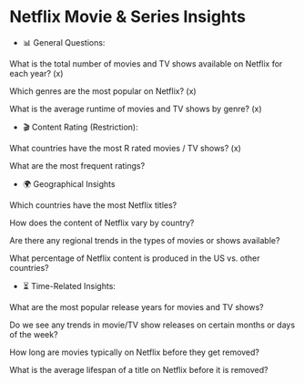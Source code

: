 # Netflix Movie & Series Insights

- 📊 General Questions:

What is the total number of movies and TV shows available on Netflix for each year? (x)

Which genres are the most popular on Netflix? (x)

What is the average runtime of movies and TV shows by genre? (x)

- 🎬 Content Rating (Restriction):

What countries have the most R rated movies / TV shows? (x)

What are the most frequent ratings?

- 🌍 Geographical Insights

Which countries have the most Netflix titles?

How does the content of Netflix vary by country?

Are there any regional trends in the types of movies or shows available?

What percentage of Netflix content is produced in the US vs. other countries?

- ⏳ Time-Related Insights:

What are the most popular release years for movies and TV shows?

Do we see any trends in movie/TV show releases on certain months or days of the week?

How long are movies typically on Netflix before they get removed?

What is the average lifespan of a title on Netflix before it is removed?

